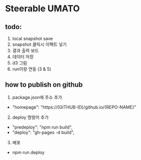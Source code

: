 # Steerable UMATO

## todo:
1. local snapshot save
2. snapshot 클릭시 이펙트 넣기
3. 결과 출력 보드
4. 데이터 저장
5. d3 그림
6. run이랑 연동 (3 & 5)

## how to publish on github
1. package.json에 주소 추가
- "homepage": "https://{GITHUB-ID}/github.io/{REPO-NAME}"
2. deploy 명령어 추가
- "predeploy": "npm run build",
- "deploy": "gh-pages -d build",
3. 배포
- npm run deploy